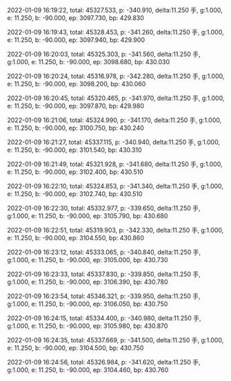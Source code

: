 2022-01-09 16:19:22, total: 45327.533, p: -340.910, delta:11.250 手, g:1.000, e: 11.250, b: -90.000, ep: 3097.730, bp: 429.830

2022-01-09 16:19:43, total: 45328.453, p: -341.260, delta:11.250 手, g:1.000, e: 11.250, b: -90.000, ep: 3097.940, bp: 429.900

2022-01-09 16:20:03, total: 45325.303, p: -341.560, delta:11.250 手, g:1.000, e: 11.250, b: -90.000, ep: 3098.680, bp: 430.030

2022-01-09 16:20:24, total: 45316.978, p: -342.280, delta:11.250 手, g:1.000, e: 11.250, b: -90.000, ep: 3098.200, bp: 430.060

2022-01-09 16:20:45, total: 45320.465, p: -341.970, delta:11.250 手, g:1.000, e: 11.250, b: -90.000, ep: 3097.870, bp: 429.980

2022-01-09 16:21:06, total: 45324.990, p: -341.170, delta:11.250 手, g:1.000, e: 11.250, b: -90.000, ep: 3100.750, bp: 430.240

2022-01-09 16:21:27, total: 45337.115, p: -340.940, delta:11.250 手, g:1.000, e: 11.250, b: -90.000, ep: 3101.540, bp: 430.310

2022-01-09 16:21:49, total: 45321.928, p: -341.680, delta:11.250 手, g:1.000, e: 11.250, b: -90.000, ep: 3102.400, bp: 430.510

2022-01-09 16:22:10, total: 45324.853, p: -341.340, delta:11.250 手, g:1.000, e: 11.250, b: -90.000, ep: 3102.740, bp: 430.510

2022-01-09 16:22:30, total: 45332.977, p: -339.650, delta:11.250 手, g:1.000, e: 11.250, b: -90.000, ep: 3105.790, bp: 430.680

2022-01-09 16:22:51, total: 45319.903, p: -342.330, delta:11.250 手, g:1.000, e: 11.250, b: -90.000, ep: 3104.550, bp: 430.860

2022-01-09 16:23:12, total: 45333.065, p: -340.840, delta:11.250 手, g:1.000, e: 11.250, b: -90.000, ep: 3105.000, bp: 430.730

2022-01-09 16:23:33, total: 45337.830, p: -339.850, delta:11.250 手, g:1.000, e: 11.250, b: -90.000, ep: 3106.390, bp: 430.780

2022-01-09 16:23:54, total: 45346.321, p: -339.950, delta:11.250 手, g:1.000, e: 11.250, b: -90.000, ep: 3106.050, bp: 430.750

2022-01-09 16:24:15, total: 45334.400, p: -340.980, delta:11.250 手, g:1.000, e: 11.250, b: -90.000, ep: 3105.980, bp: 430.870

2022-01-09 16:24:35, total: 45337.669, p: -341.500, delta:11.250 手, g:1.000, e: 11.250, b: -90.000, ep: 3104.500, bp: 430.750

2022-01-09 16:24:56, total: 45326.984, p: -341.620, delta:11.250 手, g:1.000, e: 11.250, b: -90.000, ep: 3104.460, bp: 430.760
